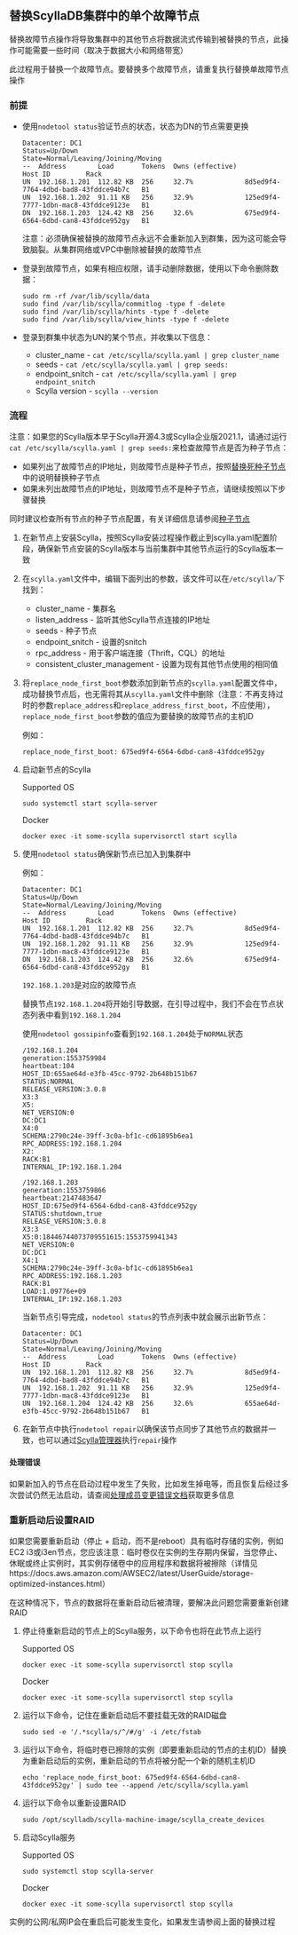 ## 替换ScyllaDB集群中的单个故障节点

替换故障节点操作将导致集群中的其他节点将数据流式传输到被替换的节点，此操作可能需要一些时间（取决于数据大小和网络带宽）

此过程用于替换一个故障节点。要替换多个故障节点，请重复执行替换单故障节点操作

### 前提

- 使用`nodetool status`验证节点的状态，状态为DN的节点需要更换

    ```shell
    Datacenter: DC1
    Status=Up/Down
    State=Normal/Leaving/Joining/Moving
    --  Address        Load       Tokens  Owns (effective)                         Host ID         Rack
    UN  192.168.1.201  112.82 KB  256     32.7%             8d5ed9f4-7764-4dbd-bad8-43fddce94b7c   B1
    UN  192.168.1.202  91.11 KB   256     32.9%             125ed9f4-7777-1dbn-mac8-43fddce9123e   B1
    DN  192.168.1.203  124.42 KB  256     32.6%             675ed9f4-6564-6dbd-can8-43fddce952gy   B1
    ```
    注意：必须确保被替换的故障节点永远不会重新加入到群集，因为这可能会导致脑裂。从集群网络或VPC中删除被替换的故障节点
- 登录到故障节点，如果有相应权限，请手动删除数据，使用以下命令删除数据：

    ```
    sudo rm -rf /var/lib/scylla/data
    sudo find /var/lib/scylla/commitlog -type f -delete
    sudo find /var/lib/scylla/hints -type f -delete
    sudo find /var/lib/scylla/view_hints -type f -delete
    ```
- 登录到群集中状态为UN的某个节点，并收集以下信息：
  - cluster_name - `cat /etc/scylla/scylla.yaml | grep cluster_name`
  - seeds - `cat /etc/scylla/scylla.yaml | grep seeds:`
  - endpoint_snitch - `cat /etc/scylla/scylla.yaml | grep endpoint_snitch`
  - Scylla version - `scylla --version`

### 流程
注意：如果您的Scylla版本早于Scylla开源4.3或Scylla企业版2021.1，请通过运行`cat /etc/scylla/scylla.yaml | grep seeds:`来检查故障节点是否为种子节点：
  - 如果列出了故障节点的IP地址，则故障节点是种子节点，按照[替换死种子节点](https://opensource.docs.scylladb.com/stable/operating-scylla/procedures/cluster-management/replace-seed-node.html)中的说明替换种子节点
  - 如果未列出故障节点的IP地址，则故障节点不是种子节点，请继续按照以下步骤替换

同时建议检查所有节点的种子节点配置，有关详细信息请参阅[种子节点](https://opensource.docs.scylladb.com/stable/kb/seed-nodes.html)

1. 在新节点上安装Scylla，按照Scylla安装过程操作截止到scylla.yaml配置阶段，确保新节点安装的Scylla版本与当前集群中其他节点运行的Scylla版本一致
2. 在`scylla.yaml`文件中，编辑下面列出的参数，该文件可以在`/etc/scylla/`下找到：
    - cluster_name - 集群名
    - listen_address - 监听其他Scylla节点连接的IP地址
    - seeds - 种子节点
    - endpoint_snitch - 设置的snitch
    - rpc_address - 用于客户端连接（Thrift，CQL）的地址
    - consistent_cluster_management - 设置为现有其他节点使用的相同值
3. 将`replace_node_first_boot`参数添加到新节点的`scylla.yaml`配置文件中，成功替换节点后，也无需将其从`scylla.yaml`文件中删除（注意：不再支持过时的参数`replace_address`和`replace_address_first_boot`，不应使用），`replace_node_first_boot`参数的值应为要替换的故障节点的主机ID

    例如：
    ```
    replace_node_first_boot: 675ed9f4-6564-6dbd-can8-43fddce952gy
    ```
4. 启动新节点的Scylla

    Supported OS
    ```
    sudo systemctl start scylla-server
    ```
    Docker
    ```
    docker exec -it some-scylla supervisorctl start scylla
    ```
5. 使用`nodetool status`确保新节点已加入到集群中

    例如：
    ```
    Datacenter: DC1
    Status=Up/Down
    State=Normal/Leaving/Joining/Moving
    --  Address        Load       Tokens  Owns (effective)                         Host ID         Rack
    UN  192.168.1.201  112.82 KB  256     32.7%             8d5ed9f4-7764-4dbd-bad8-43fddce94b7c   B1
    UN  192.168.1.202  91.11 KB   256     32.9%             125ed9f4-7777-1dbn-mac8-43fddce9123e   B1
    DN  192.168.1.203  124.42 KB  256     32.6%             675ed9f4-6564-6dbd-can8-43fddce952gy   B1
    ```
    `192.168.1.203`是对应的故障节点

    替换节点`192.168.1.204`将开始引导数据，在引导过程中，我们不会在节点状态列表中看到`192.168.1.204`

    使用`nodetool gossipinfo`查看到`192.168.1.204`处于`NORMAL`状态
    ```
    /192.168.1.204
    generation:1553759984
    heartbeat:104
    HOST_ID:655ae64d-e3fb-45cc-9792-2b648b151b67
    STATUS:NORMAL
    RELEASE_VERSION:3.0.8
    X3:3
    X5:
    NET_VERSION:0
    DC:DC1
    X4:0
    SCHEMA:2790c24e-39ff-3c0a-bf1c-cd61895b6ea1
    RPC_ADDRESS:192.168.1.204
    X2:
    RACK:B1
    INTERNAL_IP:192.168.1.204

    /192.168.1.203
    generation:1553759866
    heartbeat:2147483647
    HOST_ID:675ed9f4-6564-6dbd-can8-43fddce952gy
    STATUS:shutdown,true
    RELEASE_VERSION:3.0.8
    X3:3
    X5:0:18446744073709551615:1553759941343
    NET_VERSION:0
    DC:DC1
    X4:1
    SCHEMA:2790c24e-39ff-3c0a-bf1c-cd61895b6ea1
    RPC_ADDRESS:192.168.1.203
    RACK:B1
    LOAD:1.09776e+09
    INTERNAL_IP:192.168.1.203
    ```
    当新节点引导完成，`nodetool status`的节点列表中就会展示出新节点：
    ```
    Datacenter: DC1
    Status=Up/Down
    State=Normal/Leaving/Joining/Moving
    --  Address        Load       Tokens  Owns (effective)                         Host ID         Rack
    UN  192.168.1.201  112.82 KB  256     32.7%             8d5ed9f4-7764-4dbd-bad8-43fddce94b7c   B1
    UN  192.168.1.202  91.11 KB   256     32.9%             125ed9f4-7777-1dbn-mac8-43fddce9123e   B1
    UN  192.168.1.204  124.42 KB  256     32.6%             655ae64d-e3fb-45cc-9792-2b648b151b67   B1
    ```
6. 在新节点中执行`nodetool repair`以确保该节点同步了其他节点的数据并一致，也可以通过[Scylla管理器](https://manager.docs.scylladb.com/)执行`repair`操作

#### 处理错误
如果新加入的节点在启动过程中发生了失败，比如发生掉电等，而且恢复后经过多次尝试仍然无法启动，请查阅[处理成员变更错误文档](https://opensource.docs.scylladb.com/stable/operating-scylla/procedures/cluster-management/handling-membership-change-failures.html)获取更多信息

### 重新启动后设置RAID
如果您需要重新启动（停止 + 启动，而不是reboot）具有临时存储的实例，例如EC2 i3或i3en节点，您应该注意：临时卷仅在实例的生存期内保留，当您停止、休眠或终止实例时，其实例存储卷中的应用程序和数据将被擦除（详情见https://docs.aws.amazon.com/AWSEC2/latest/UserGuide/storage-optimized-instances.html）

在这种情况下，节点的数据将在重新启动后被清理，要解决此问题您需要重新创建RAID

1. 停止待重新启动的节点上的Scylla服务，以下命令也将在此节点上运行

    Supported OS
    ```
    docker exec -it some-scylla supervisorctl stop scylla
    ```
    Docker
    ```
    docker exec -it some-scylla supervisorctl stop scylla
    ```
2. 运行以下命令，记住在重新启动后不要挂载无效的RAID磁盘

    ```
    sudo sed -e '/.*scylla/s/^/#/g' -i /etc/fstab
    ```
3. 运行以下命令，将临时卷已擦除的实例（即要重新启动的节点的主机ID）替换为重新启动后的实例，重新启动的节点将被分配一个新的随机主机ID

    ```
    echo 'replace_node_first_boot: 675ed9f4-6564-6dbd-can8-43fddce952gy' | sudo tee --append /etc/scylla/scylla.yaml
    ```
4. 运行以下命令以重新设置RAID

    ```
    sudo /opt/scylladb/scylla-machine-image/scylla_create_devices
    ```
5. 启动Scylla服务

    Supported OS
    ```
    sudo systemctl stop scylla-server
    ```
    Docker
    ```
    docker exec -it some-scylla supervisorctl stop scylla
    ```
实例的公网/私网IP会在重启后可能发生变化，如果发生请参阅上面的替换过程